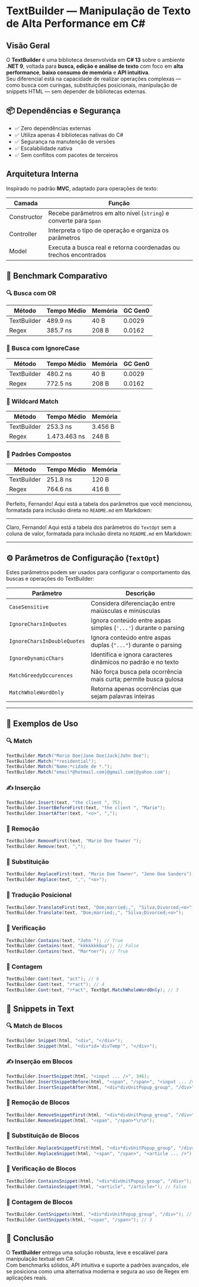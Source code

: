 # TextBuilder — Manipulação de Texto de Alta Performance em C#

## Visão Geral

O **TextBuilder** é uma biblioteca desenvolvida em **C# 13** sobre o ambiente **.NET 9**, voltada para **busca, edição e análise de texto** com foco em **alta performance**, **baixo consumo de memória** e **API intuitiva**.  
Seu diferencial está na capacidade de realizar operações complexas — como busca com curingas, substituições posicionais, manipulação de snippets HTML — sem depender de bibliotecas externas.

## 📦 Dependências e Segurança

- ✅ Zero dependências externas  
- ✅ Utiliza apenas 4 bibliotecas nativas do C#  
- ✅ Segurança na manutenção de versões  
- ✅ Escalabilidade nativa  
- ✅ Sem conflitos com pacotes de terceiros  

## Arquitetura Interna

Inspirado no padrão **MVC**, adaptado para operações de texto:

| Camada       | Função                                                                 |
|--------------|------------------------------------------------------------------------|
| Constructor  | Recebe parâmetros em alto nível (`string`) e converte para `Span`      |
| Controller   | Interpreta o tipo de operação e organiza os parâmetros                 |
| Model        | Executa a busca real e retorna coordenadas ou trechos encontrados      |

## 🚀 Benchmark Comparativo

### 🔍 Busca com OR

| Método            | Tempo Médio | Memória | GC Gen0 |
|------------------|-------------|---------|---------|
| TextBuilder       | 489.9 ns    | 40 B    | 0.0029  |
| Regex             | 385.7 ns    | 208 B   | 0.0162  |

### 🔡 Busca com IgnoreCase

| Método            | Tempo Médio | Memória | GC Gen0 |
|------------------|-------------|---------|---------|
| TextBuilder       | 480.2 ns    | 40 B    | 0.0029  |
| Regex             | 772.5 ns    | 208 B   | 0.0162  |

### 🧩 Wildcard Match

| Método            | Tempo Médio | Memória |
|------------------|-------------|---------|
| TextBuilder       | 253.3 ns    | 3.456 B |
| Regex             | 1.473.463 ns| 248 B   |

### 🔢 Padrões Compostos

| Método            | Tempo Médio | Memória |
|------------------|-------------|---------|
| TextBuilder       | 251.8 ns    | 120 B   |
| Regex             | 764.6 ns    | 416 B   |

Perfeito, Fernando! Aqui está a tabela dos parâmetros que você mencionou, formatada para inclusão direta no `README.md` em Markdown:

---

Claro, Fernando! Aqui está a tabela dos parâmetros do `TextOpt` sem a coluna de valor, formatada para inclusão direta no `README.md` em Markdown:

---

## ⚙️ Parâmetros de Configuração (`TextOpt`)

Estes parâmetros podem ser usados para configurar o comportamento das buscas e operações do TextBuilder:

| Parâmetro                        | Descrição                                                                 |
|----------------------------------|---------------------------------------------------------------------------|
| `CaseSensitive`                 | Considera diferenciação entre maiúsculas e minúsculas                     |
| `IgnoreCharsInQuotes`          | Ignora conteúdo entre aspas simples (`'...'`) durante o parsing           |
| `IgnoreCharsInDoubleQuotes`    | Ignora conteúdo entre aspas duplas (`"..."`) durante o parsing            |
| `IgnoreDynamicChars`           | Identifica e ignora caracteres dinâmicos no padrão e no texto             |
| `MatchGreedyOccurences`        | Não força busca pela ocorrência mais curta; permite busca gulosa         |
| `MatchWholeWordOnly`           | Retorna apenas ocorrências que sejam palavras inteiras                    |

---

## 🧪 Exemplos de Uso

### 🔍 Match

```csharp
TextBuilder.Match("Marie Doe|Jane Doe|Jack|John Doe");
TextBuilder.Match("*residential");
TextBuilder.Match("Name:*cidade de *.");
TextBuilder.Match("email*@hotmail.com|@gmail.com|@yahoo.com");
```

### ✍️ Inserção

```csharp
TextBuilder.Insert(text, "the client ", 75);
TextBuilder.InsertBeforeFirst(text, "the client ", "Marie");
TextBuilder.InsertAfter(text, "<o>", ",");
```

### 🧹 Remoção

```csharp
TextBuilder.RemoveFirst(text, "Marie Doe Towner ");
TextBuilder.Remove(text, ",");
```

### 🔁 Substituição

```csharp
TextBuilder.ReplaceFirst(text, "Marie Doe Towner", "Jene Doe Sanders");
TextBuilder.Replace(text, ",", "<o>");
```

### 🔄 Tradução Posicional

```csharp
TextBuilder.TranslateFirst(text, "Doe;married;,", "Silva;Divorced;<o>");
TextBuilder.Translate(text, "Doe;married;,", "Silva;Divorced;<o>");
```

### 🔎 Verificação

```csharp
TextBuilder.Contains(text, "John "); // True
TextBuilder.Contains(text, "kkkkkkkbua"); // False
TextBuilder.Contains(text, "Mar*ner"); // True
```

### 🔢 Contagem

```csharp
TextBuilder.Cont(text, "act"); // 6
TextBuilder.Cont(text, "r*act"); // 4
TextBuilder.Cont(text, "r*act", TextOpt.MatchWholeWordOnly); // 3
```

## 🧱 Snippets in Text

### 🔍 Match de Blocos

```csharp
TextBuilder.Snippet(html, "<div", "</div>");
TextBuilder.Snippet(html, "<div*id='divTemp'", "</div>");
```

### ✍️ Inserção em Blocos

```csharp
TextBuilder.InsertSnippet(html, "<input ... />", 346);
TextBuilder.InsertSnippetBefore(html, "<span", "/span>", "<input ... />");
TextBuilder.InsertSnippetAfter(html, "<div*divUnitPopup_group", "/div>", "<input ... />");
```

### 🧹 Remoção de Blocos

```csharp
TextBuilder.RemoveSnippetFirst(html, "<div*divUnitPopup_group", "/div>");
TextBuilder.RemoveSnippet(html, "<span", "/span>*\r\n");
```

### 🔁 Substituição de Blocos

```csharp
TextBuilder.ReplaceSnippetFirst(html, "<div*divUnitPopup_group", "/div>", "<article ... />");
TextBuilder.ReplaceSnippet(html, "<span", "/span>", "<article ... />");
```

### 🔎 Verificação de Blocos

```csharp
TextBuilder.ContainsSnippet(html, "<div*divUnitPopup_group", "/div>"); // True
TextBuilder.ContainsSnippet(html, "<article", "/article>"); // False
```

### 🔢 Contagem de Blocos

```csharp
TextBuilder.ContSnippets(html, "<div*divUnitPopup_group", "/div>"); // 1
TextBuilder.ContSnippets(html, "<span", "/span>"); // 3
```

## 📌 Conclusão

O **TextBuilder** entrega uma solução robusta, leve e escalável para manipulação textual em C#.  
Com benchmarks sólidos, API intuitiva e suporte a padrões avançados, ele se posiciona como uma alternativa moderna e segura ao uso de Regex em aplicações reais.
